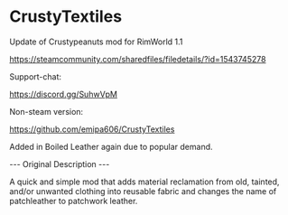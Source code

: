 # CrustyTextiles

Update of Crustypeanuts mod for RimWorld 1.1

https://steamcommunity.com/sharedfiles/filedetails/?id=1543745278

Support-chat:

https://discord.gg/SuhwVpM

Non-steam version:

https://github.com/emipa606/CrustyTextiles
	
Added in Boiled Leather again due to popular demand.

--- Original Description ---

A quick and simple mod that adds material reclamation from old, tainted, and/or unwanted clothing into reusable fabric and changes the name of patchleather to patchwork leather.

